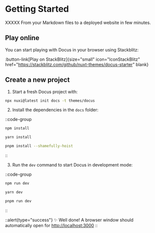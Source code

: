 # Getting Started

XXXXX From your Markdown files to a deployed website in few minutes.

## Play online

You can start playing with Docus in your browser using Stackblitz:

:button-link[Play on StackBlitz]{size="small" icon="IconStackBlitz" href="https://stackblitz.com/github/nuxt-themes/docus-starter" blank}

## Create a new project

1. Start a fresh Docus project with:

```bash [npx]
npx nuxi@latest init docs -t themes/docus
```

2. Install the dependencies in the `docs` folder:

::code-group

  ```bash [npm]
  npm install
  ```

  ```bash [yarn]
  yarn install
  ```

  ```bash [pnpm]
  pnpm install --shamefully-hoist
  ```

::

3. Run the `dev` command to start Docus in development mode:

::code-group

```bash [npm]
npm run dev
```

```bash [yarn]
yarn dev
```

```bash [pnpm]
pnpm run dev
```

::

::alert{type="success"}
✨ Well done! A browser window should automatically open for <http://localhost:3000>
::
